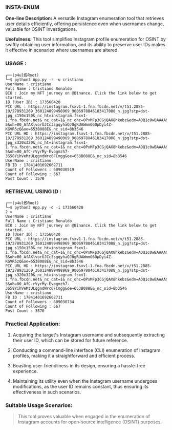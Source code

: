 ### INSTA-ENUM
**One-line Description:** 
A versatile Instagram enumeration tool that retrieves user details efficiently, offering persistence even when usernames change, valuable for OSINT investigations.

**Usefulness:** This tool simplifies Instagram profile enumeration for OSINT by swiftly obtaining user information, and its ability to preserve user IDs makes it effective in scenarios where usernames are altered.


### USAGE :


```
┌──(p4ul㉿Root)
└─$ python3 App.py -r -u cristiano
UserName : cristiano
Full Name : Cristiano Ronaldo
BIO : Join my NFT journey on @Binance. Click the link below to get started.
ID (User ID) : 173560420
PIC URL : https://instagram.fsxv1-1.fna.fbcdn.net/v/t51.2885-19/278931269_360124899498969_9006978846103417088_n.jpg?stp=dst-jpg_s150x150&_nc_ht=instagram.fsxv1-1.fna.fbcdn.net&_nc_cat=1&_nc_ohc=0PxMFp3CGjQAX8hkebz&edm=AOQ1c0wBAAAA&ccb=7-5&oh=00_AfAXlvorUJCc3sgqyhaQJ0gRUAWmmG6OpDyi4Z-KGVR5zQ&oe=653B088E&_nc_sid=8b3546
PIC URL HD : https://instagram.fsxv1-1.fna.fbcdn.net/v/t51.2885-19/278931269_360124899498969_9006978846103417088_n.jpg?stp=dst-jpg_s320x320&_nc_ht=instagram.fsxv1-1.fna.fbcdn.net&_nc_cat=1&_nc_ohc=0PxMFp3CGjQAX8hkebz&edm=AOQ1c0wBAAAA&ccb=7-5&oh=00_AfC-rVyrMy-Evogmzh7-3S58YihVeMzULqgndWrc6FCmgg&oe=653B088E&_nc_sid=8b3546
UserName : cristiano
FB ID : 17841401692602711
Count of Followers : 609030519
Count of Following : 567
Post Count : 3570
```


### RETRIEVAL USING ID :


```
┌──(p4ul㉿Root)
└─$ python3 App.py -d -i 173560420                                                                                                                      2 ⨯
UserName : cristiano
Full Name : Cristiano Ronaldo
BIO : Join my NFT journey on @Binance. Click the link below to get started.
ID (User ID) : 173560420
PIC URL : https://instagram.fsxv1-1.fna.fbcdn.net/v/t51.2885-19/278931269_360124899498969_9006978846103417088_n.jpg?stp=dst-jpg_s150x150&_nc_ht=instagram.fsxv1-1.fna.fbcdn.net&_nc_cat=1&_nc_ohc=0PxMFp3CGjQAX8hkebz&edm=AOQ1c0wBAAAA&ccb=7-5&oh=00_AfAXlvorUJCc3sgqyhaQJ0gRUAWmmG6OpDyi4Z-KGVR5zQ&oe=653B088E&_nc_sid=8b3546
PIC URL HD : https://instagram.fsxv1-1.fna.fbcdn.net/v/t51.2885-19/278931269_360124899498969_9006978846103417088_n.jpg?stp=dst-jpg_s320x320&_nc_ht=instagram.fsxv1-1.fna.fbcdn.net&_nc_cat=1&_nc_ohc=0PxMFp3CGjQAX8hkebz&edm=AOQ1c0wBAAAA&ccb=7-5&oh=00_AfC-rVyrMy-Evogmzh7-3S58YihVeMzULqgndWrc6FCmgg&oe=653B088E&_nc_sid=8b3546
UserName : cristiano
FB ID : 17841401692602711
Count of Followers : 609030734
Count of Following : 567
Post Count : 3570

```
### Practical Application:

1. Acquiring the target's Instagram username and subsequently extracting their user ID, which can be stored for future reference.

2. Conducting a command-line interface (CLI) enumeration of Instagram profiles, making it a straightforward and efficient process.

3. Boasting user-friendliness in its design, ensuring a hassle-free experience.

4. Maintaining its utility even when the Instagram username undergoes modifications, as the user ID remains constant, thus ensuring its effectiveness in such scenarios.

### Suitable Usage Scenarios:

> This tool proves valuable when engaged in the enumeration of Instagram accounts for open-source intelligence (OSINT) purposes.
